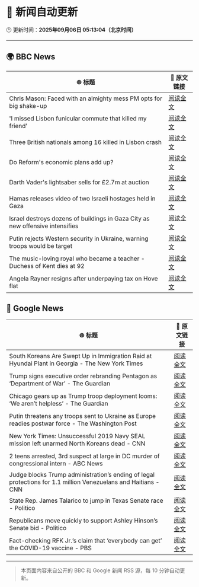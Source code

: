 # 🧠 新闻自动更新

🕒 更新时间：**2025年09月06日 05:13:04（北京时间）**

---

## 🌍 BBC News

| 🌐 标题 | 🔗 原文链接 |
|--------|-------------|
| Chris Mason: Faced with an almighty mess PM opts for big shake-up | [阅读全文](https://www.bbc.com/news/articles/cn4lz331gxdo?at_medium=RSS&at_campaign=rss) |
| 'I missed Lisbon funicular commute that killed my friend' | [阅读全文](https://www.bbc.com/news/articles/c98eyp69018o?at_medium=RSS&at_campaign=rss) |
| Three British nationals among 16 killed in Lisbon crash | [阅读全文](https://www.bbc.com/news/articles/c62lmed42p1o?at_medium=RSS&at_campaign=rss) |
| Do Reform's economic plans add up? | [阅读全文](https://www.bbc.com/news/articles/clyx4v44438o?at_medium=RSS&at_campaign=rss) |
| Darth Vader's lightsaber sells for £2.7m at auction | [阅读全文](https://www.bbc.com/news/articles/cy4rdywp34vo?at_medium=RSS&at_campaign=rss) |
| Hamas releases video of two Israeli hostages held in Gaza | [阅读全文](https://www.bbc.com/news/articles/cy0vly9zyl2o?at_medium=RSS&at_campaign=rss) |
| Israel destroys dozens of buildings in Gaza City as new offensive intensifies | [阅读全文](https://www.bbc.com/news/articles/czx0d71gryzo?at_medium=RSS&at_campaign=rss) |
| Putin rejects Western security in Ukraine, warning troops would be target | [阅读全文](https://www.bbc.com/news/articles/czxwl15w2qko?at_medium=RSS&at_campaign=rss) |
| The music-loving royal who became a teacher - Duchess of Kent dies at 92 | [阅读全文](https://www.bbc.com/news/articles/c3gjyl7xvymo?at_medium=RSS&at_campaign=rss) |
| Angela Rayner resigns after underpaying tax on Hove flat | [阅读全文](https://www.bbc.com/news/articles/c80gr5emk43o?at_medium=RSS&at_campaign=rss) |

## 📰 Google News

| 🌐 标题 | 🔗 原文链接 |
|--------|-------------|
| South Koreans Are Swept Up in Immigration Raid at Hyundai Plant in Georgia - The New York Times | [阅读全文](https://news.google.com/rss/articles/CBMijAFBVV95cUxQb0xPQ2g1Y1c5ODRWOWNWR2NrVEVycUp3OEhMMzU5STBBRWpDOU4wSUVuS0pUWW85X2lhYlpxMjFmYWZ1TDJWWDRJUC1HNzN3VjZ0WW1pZDhXcWJZTGZhRTVhYTIzRVAxX0NKaHBGb1Q4NHN3WGhwd2JON0hmb29KMWJJMEhCLVAya1VzaA?oc=5) |
| Trump signs executive order rebranding Pentagon as ‘Department of War’ - The Guardian | [阅读全文](https://news.google.com/rss/articles/CBMiowFBVV95cUxQVmFJY1hzNVJkdzFob0pWbDR2LXc2LVdJMS1IX0xKSFRjcTNZTTd5MTJ6aWJRcmtkZjB1SkwzczhQbWhiSTNMU0JlT2dNb2dnN0RaVXhjSGtBd1kxSE1qUnRIcU95QUQ2TjZ2c2JlNlFLTWRKXzQ5NWV5X19ha25zMF84MnZjV2ZqbW56T1J6eUl2NjQydlI3bEtiYVYtRlM1b293?oc=5) |
| Chicago gears up as Trump troop deployment looms: ‘We aren’t helpless’ - The Guardian | [阅读全文](https://news.google.com/rss/articles/CBMilwFBVV95cUxOMWlJVzJIVE5oM0tIYTc0Y0Q4b2w3OUk1SDV2NWF3RmdpTmtzN0ZaQjAtaFJVTXh1enJIay1pSlZFZnQtQXVNQXpUOHZvYkJZdkRPRVo1NktFaEFlTjg5NU9ka3IyUzhWV0hWcDVwMV9sMDZYYlU2OWZCZUh1UnYxSDl2bjhFVVdVSWFRTmY4VW5sU1hvTEFB?oc=5) |
| Putin threatens any troops sent to Ukraine as Europe readies postwar force - The Washington Post | [阅读全文](https://news.google.com/rss/articles/CBMingFBVV95cUxQc1hnMHk3SlpPd1dnWkd1QVoxT1MyU1FLZUdhYTM4ajh3MnNPOUlhWDFOZmwwUS03MlMwcDdIS1o2TE5neE8xa2d1d0d1RXRtTEQ3b04tMzVQM2E3TDNtcHMzQUFlNFI3RktVSXN0NWthX2U3dEFNUkloZEg4eGdJc1EwcVF5U1hTSjFndTN1OVQxd2hrYURYLUdKbU04Zw?oc=5) |
| New York Times: Unsuccessful 2019 Navy SEAL mission left unarmed North Koreans dead - CNN | [阅读全文](https://news.google.com/rss/articles/CBMifkFVX3lxTE84cjdmY0d0UGxqalhuTFo4elBOSDFDSGpORlVqdWNIS28zRUcwblp4RVIxY1pDaHlsU2I1SFV1S2hiWHZMNzRILVNkTXp6REZTREdqLWl4X2xjV0pnS2dETUxOTVBpLTdMQlo5VmxsT3lZRF93aE1Pc3VlelljUQ?oc=5) |
| 2 teens arrested, 3rd suspect at large in DC murder of congressional intern - ABC News | [阅读全文](https://news.google.com/rss/articles/CBMikwFBVV95cUxORElDNXdPV1RZdXVseG9JeU5hdDdGQl9ENXVLQXpNaHNjdU9JSFJ4TmpwS0Y3TVV3bFJYSTBFcmlfRkdOTWc2N0RlTUh5eXBRQ05XdlRvZTd1VXcwNlphSGtuT2ZNSHlPQ2RJM0lieHh2M2h4Mm9rbk4xeUdEcDl3TWplZUNnTzBiWDY5eExOQWh0OTDSAZgBQVVfeXFMT3FsSDJMcDNZRXhPbTJRMGlLVWt3ZGFCQTFTb0VKdjl5eXJRMmo0c0dYaGV5TzdHY3ltZF9Sd0lPNTJwZGF1YS0zeUpqODE0dFF4Vy0yRnV6MTZiaWphM0I1d3B2b2JUNlJnMy0yUnJKWlktd0trdzRmX3NDOGw4VGNXYlJ1SjlkMmJNSkRxNTN4eUNXR2dLR24?oc=5) |
| Judge blocks Trump administration’s ending of legal protections for 1.1 million Venezuelans and Haitians - CNN | [阅读全文](https://news.google.com/rss/articles/CBMieEFVX3lxTFBLMnpaWk1tYW5wcDZzQ18zSkNhSzV4YmEteDZEV2VyOTlxQ0thSlAtNmxEeEtvMkp3eG9SbEthdV9ITmJ1OENTU2N5OWdRV3A1WTU3RGM5MC02U3NCWm5ROFJwTWFqWHppTEZNR0REemE0TmMyQTFtbQ?oc=5) |
| State Rep. James Talarico to jump in Texas Senate race - Politico | [阅读全文](https://news.google.com/rss/articles/CBMihwFBVV95cUxPXzdMUnFBLW5sb21ndnVkYkNPWW9yZ0w1bDkwdWJabG84YzhzUkoxTzVTSG5TcU9xNVlGX3V6NVJoWElHeDdsWE9Odk50MjJ0OGE4Mmd1Y3hMOVBGUW4xOWt1cmI5Uk9FVzhtWWdueHcyeTNrWWk0dVUzQzlwdmNZTHlKTE9yT3M?oc=5) |
| Republicans move quickly to support Ashley Hinson’s Senate bid - Politico | [阅读全文](https://news.google.com/rss/articles/CBMiggFBVV95cUxOQ2c4LW5Nei1iaHBJWGw1ZnNLTXMzell4VjAxWmNwTDY1ZTMyeVZjdllQdXN3NzBYbWkwNldzWGVUWDUtNjhYbXZVb0hJMF9DZzlROG8ydDJwaERRQm5tVTZyT3ZPRWZiSG1sVzBicG9LeHJhNXpqVDZPcms5N2JFMkRR?oc=5) |
| Fact-checking RFK Jr.’s claim that ‘everybody can get’ the COVID-19 vaccine - PBS | [阅读全文](https://news.google.com/rss/articles/CBMirAFBVV95cUxOYVRocUVDWU03YTA1RjdpbnlUZzVDdGNKcXFTdjVNMzJxcHQ1ZVNmX0VFdmdwTUttR3RKOTQtWTZHSkU1WTZSeFU0RENnMnNUU0dDYkRGQjV3MENjQzlnNXgxNWo0NzdQbjBxdi1DUW5JMFVuYTE1Q0FybzR6YmEzOVMyZ08xR0ZncVdRV0gwMUNIXzlIRnp2YnZWMWZGMVo5d1UyQTJ4NFdDOGZk0gGyAUFVX3lxTFBRVHJFU21zSmxtcVNCbllVeGZLX3F6THh0RXBBUzI1OV9qbkRxY093cXlURkNhU0VvMjNOb0VEQXQzb3FWUDUtUkI3R2lJUEFzdWFINWVFUzZtZ1lKTHIwTEpGODQtZXdybmpRTWlVbTNSWmFNdGpuZWxJdjFYbm5vb0pYcFdIWFc2a1I1MXFobWhZbTFqcG9vbUd5NFpManNCZ3hpZDQ5bEhqTHNNRWpvZkE?oc=5) |

---
> 本页面内容来自公开的 BBC 和 Google 新闻 RSS 源，每 10 分钟自动更新。